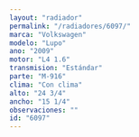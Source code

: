 ```yaml
---
layout: "radiador"
permalink: "/radiadores/6097/"
marca: "Volkswagen"
modelo: "Lupo"
ano: "2009"
motor: "L4 1.6"
transmision: "Estándar"
parte: "M-916"
clima: "Con clima"
alto: "24 3/4"
ancho: "15 1/4"
observaciones: ""
id: "6097"
---
```


